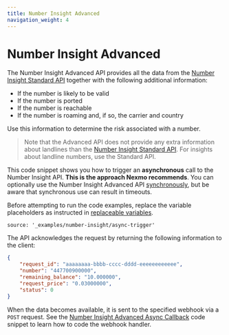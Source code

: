 ```yaml
---
title: Number Insight Advanced
navigation_weight: 4
---
```


# Number Insight Advanced

The Number Insight Advanced API provides all the data from the [Number Insight Standard API](/number-insight/code-snippets/number-insight-standard) together with the following additional information:

* If the number is likely to be valid
* If the number is ported
* If the number is reachable
* If the number is roaming and, if so, the carrier and country

Use this information to determine the risk associated with a number.

> Note that the Advanced API does not provide any extra information about landlines than the [Number Insight Standard API](/number-insight/code-snippets/number-insight-standard). For insights about landline numbers, use the Standard API.

This code snippet shows you how to trigger an **asynchronous** call to the Number Insight API. __This is the approach Nexmo recommends__. You can optionally use the Number Insight Advanced API [synchronously](number-insight-advanced-sync), but be aware that synchronous use can result in timeouts.

Before attempting to run the code examples, replace the variable placeholders as instructed in [replaceable variables](before-you-begin#replaceable-variables).

```code_snippets
source: '_examples/number-insight/async-trigger'
```

The API acknowledges the request by returning the following information to the client:

```json
{
    "request_id": "aaaaaaaa-bbbb-cccc-dddd-eeeeeeeeeeee",
    "number": "447700900000",
    "remaining_balance": "10.000000",
    "request_price": "0.03000000",
    "status": 0
}
```

When the data becomes available, it is sent to the specified webhook via a `POST` request. See the [Number Insight Advanced Async Callback](/number-insight/code-snippets/number-insight-advanced-async-callback) code snippet to learn how to code the webhook handler.